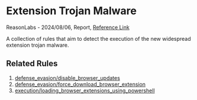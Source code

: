 # Extension Trojan Malware

ReasonLabs - 2024/08/06, Report, [Reference Link](https://reasonlabs.com/research/new-widespread-extension-trojan-malware-campaign)

A collection of rules that aim to detect the execution of the new widespread extension trojan malware.

## Related Rules

1. [defense_evasion/disable_browser_updates](https://github.com/Inovasys-CS/EDI/tree/main/emulation_and_detection/defense_evasion/disable_browser_updates)
2. [defense_evasion/force_download_browser_extension](https://github.com/Inovasys-CS/EDI/tree/main/emulation_and_detection/defense_evasion/force_download_browser_extensions)
3. [execution/loading_browser_extensions_using_powershell](https://github.com/Inovasys-CS/EDI/tree/main/emulation_and_detection/execution/loading_browser_extensions_via_cmdline)

